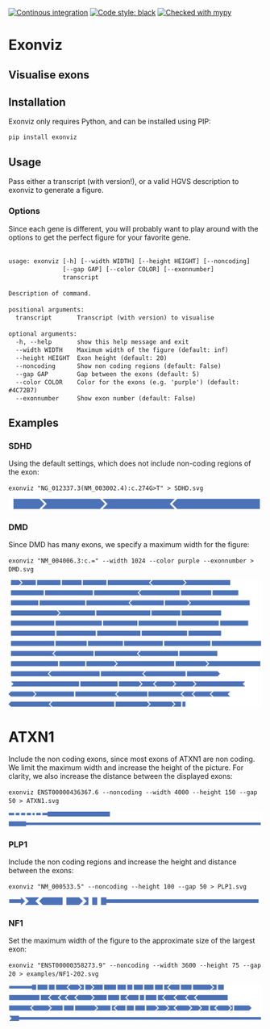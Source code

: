 [![Continous integration](https://github.com/Redmar-van-den-Berg/exonviz/actions/workflows/ci.yml/badge.svg)](https://github.com/Redmar-van-den-Berg/exonviz/actions/workflows/ci.yml)
[![Code style: black](https://img.shields.io/badge/code%20style-black-000000.svg)](https://github.com/psf/black)
[![Checked with mypy](http://www.mypy-lang.org/static/mypy_badge.svg)](http://mypy-lang.org/)

# Exonviz
Visualise exons
------------------------------------------------------------------------
## Installation
Exonviz only requires Python, and can be installed using PIP:
```
pip install exonviz
```

## Usage
Pass either a transcript (with version!), or a valid HGVS description to exonviz to generate a figure.

### Options
Since each gene is different, you will probably want to play around with the options to get the perfect figure for your favorite gene.

```

usage: exonviz [-h] [--width WIDTH] [--height HEIGHT] [--noncoding]
               [--gap GAP] [--color COLOR] [--exonnumber]
               transcript

Description of command.

positional arguments:
  transcript       Transcript (with version) to visualise

optional arguments:
  -h, --help       show this help message and exit
  --width WIDTH    Maximum width of the figure (default: inf)
  --height HEIGHT  Exon height (default: 20)
  --noncoding      Show non coding regions (default: False)
  --gap GAP        Gap between the exons (default: 5)
  --color COLOR    Color for the exons (e.g. 'purple') (default: #4C72B7)
  --exonnumber     Show exon number (default: False)
```

## Examples
### SDHD
Using the default settings, which does not include non-coding regions of the exon:

`exonviz "NG_012337.3(NM_003002.4):c.274G>T" > SDHD.svg`

![Figure of SDH exons](https://raw.githubusercontent.com/Redmar-van-den-Berg/exonviz/main/examples/SDHD.svg)

### DMD
Since DMD has many exons, we specify a maximum width for the figure:

`exonviz "NM_004006.3:c.=" --width 1024 --color purple --exonnumber > DMD.svg`

![Figure of DMD exons](https://raw.githubusercontent.com/Redmar-van-den-Berg/exonviz/main/examples/DMD.svg)


# ATXN1
Include the non coding exons, since most exons of ATXN1 are non coding. We
limit the maximum width and increase the height of the picture. For clarity, we
also increase the distance between the displayed exons:

`exonviz ENST00000436367.6 --noncoding --width 4000 --height 150 --gap 50 > ATXN1.svg`

![Figure of ATXN1 exons](https://raw.githubusercontent.com/Redmar-van-den-Berg/exonviz/main/examples/ATXN1.svg)

### PLP1
Include the non coding regions and increase the height and distance between the exons:

`exonviz "NM_000533.5" --noncoding --height 100 --gap 50 > PLP1.svg`

![Figure of PLP1 exons](https://raw.githubusercontent.com/Redmar-van-den-Berg/exonviz/main/examples/PLP1.svg)

### NF1
Set the maximum width of the figure to the approximate size of the largest exon:

`exonviz "ENST00000358273.9" --noncoding --width 3600 --height 75 --gap 20 > examples/NF1-202.svg`

![Figure of NF1 exons](https://raw.githubusercontent.com/Redmar-van-den-Berg/exonviz/main/examples/NF1-202.svg)

